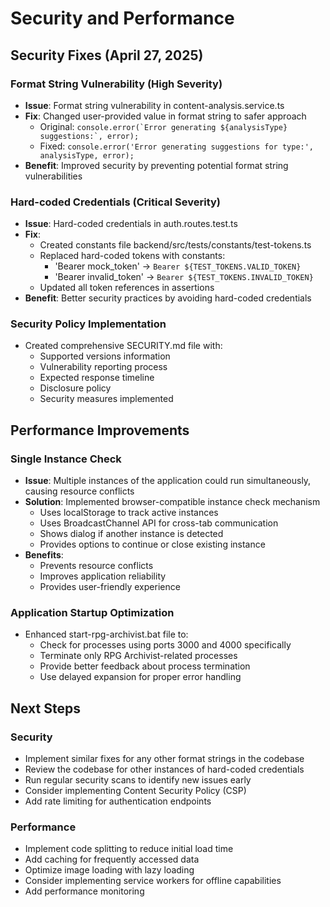# Security and Performance

## Security Fixes (April 27, 2025)

### Format String Vulnerability (High Severity)
- **Issue**: Format string vulnerability in content-analysis.service.ts
- **Fix**: Changed user-provided value in format string to safer approach
  - Original: `` console.error(`Error generating ${analysisType} suggestions:`, error); ``
  - Fixed: `` console.error('Error generating suggestions for type:', analysisType, error); ``
- **Benefit**: Improved security by preventing potential format string vulnerabilities

### Hard-coded Credentials (Critical Severity)
- **Issue**: Hard-coded credentials in auth.routes.test.ts
- **Fix**: 
  - Created constants file backend/src/tests/constants/test-tokens.ts
  - Replaced hard-coded tokens with constants:
    - 'Bearer mock_token' → `Bearer ${TEST_TOKENS.VALID_TOKEN}`
    - 'Bearer invalid_token' → `Bearer ${TEST_TOKENS.INVALID_TOKEN}`
  - Updated all token references in assertions
- **Benefit**: Better security practices by avoiding hard-coded credentials

### Security Policy Implementation
- Created comprehensive SECURITY.md file with:
  - Supported versions information
  - Vulnerability reporting process
  - Expected response timeline
  - Disclosure policy
  - Security measures implemented

## Performance Improvements

### Single Instance Check
- **Issue**: Multiple instances of the application could run simultaneously, causing resource conflicts
- **Solution**: Implemented browser-compatible instance check mechanism
  - Uses localStorage to track active instances
  - Uses BroadcastChannel API for cross-tab communication
  - Shows dialog if another instance is detected
  - Provides options to continue or close existing instance
- **Benefits**:
  - Prevents resource conflicts
  - Improves application reliability
  - Provides user-friendly experience

### Application Startup Optimization
- Enhanced start-rpg-archivist.bat file to:
  - Check for processes using ports 3000 and 4000 specifically
  - Terminate only RPG Archivist-related processes
  - Provide better feedback about process termination
  - Use delayed expansion for proper error handling

## Next Steps

### Security
- Implement similar fixes for any other format strings in the codebase
- Review the codebase for other instances of hard-coded credentials
- Run regular security scans to identify new issues early
- Consider implementing Content Security Policy (CSP)
- Add rate limiting for authentication endpoints

### Performance
- Implement code splitting to reduce initial load time
- Add caching for frequently accessed data
- Optimize image loading with lazy loading
- Consider implementing service workers for offline capabilities
- Add performance monitoring
